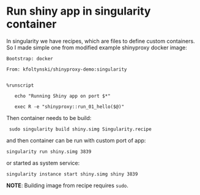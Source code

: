 # Run shiny app in singularity container

In singularity we have recipes, which are files to define custom containers. So I made simple one from modified example shinyproxy docker image:

 ```
Bootstrap: docker

From: kfoltynski/shinyproxy-demo:singularity


%runscript

    echo "Running Shiny app on port $*"

    exec R -e "shinyproxy::run_01_hello($@)"
 ```

Then container needs to be build:

```
 sudo singularity build shiny.simg Singularity.recipe
```

and then container can be run with custom port of app:

```
singularity run shiny.simg 3839
```

or started as system service:

```
singularity instance start shiny.simg shiny 3839

```
**NOTE**: Building image from recipe requires `sudo`.